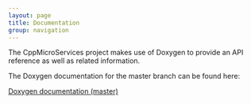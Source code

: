 ```yaml
---
layout: page
title: Documentation
group: navigation
---
```


The CppMicroServices project makes use of Doxygen to provide an API reference
as well as related information.

The Doxygen documentation for the master branch can be found here:

[Doxygen documentation (master)](doc_latest/index.html)




